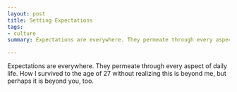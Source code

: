 ```yaml
---
layout: post
title: Setting Expectations
tags:
- culture
summary: Expectations are everywhere. They permeate through every aspect of daily life. How I survived to the age of 27 without realizing this is beyond me, but perhaps it is beyond you, too.

---
```


Expectations are everywhere. They permeate through every aspect of daily life. How I survived to the age of 27 without realizing this is beyond me, but perhaps it is beyond you, too.

